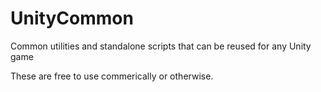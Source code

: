 # UnityCommon
Common utilities and standalone scripts that can be reused for any Unity game

These are free to use commerically or otherwise.